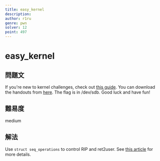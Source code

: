 ```yaml
---
title: easy_kernel
description: 
author: r1ru
genre: pwn
solver: 12
point: 497
---
```


# easy_kernel

## 問題文
If you're new to kernel challenges, check out [this guide](https://pawnyable.cafe/linux-kernel/).
You can download the handouts from [here](https://drive.google.com/file/d/1dxELzSknpJ6MsAZhnPXw1_8M-_DHMJsL/view?usp=sharing).
The flag is in /dev/sdb. Good luck and have fun!

## 難易度
medium

## 解法
Use `struct seq_operations` to control RIP and ret2user. See [this article](https://r1ru.github.io/posts/7/) for more details.